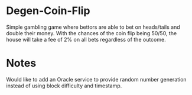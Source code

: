# Degen-Coin-Flip

Simple gambling game where bettors are able to bet on heads/tails and double their money. With the chances of the coin flip being 50/50, the house will take a fee of 2% on all bets regardless of the outcome.

# Notes

Would like to add an Oracle service to provide random number generation instead of using block difficulty and timestamp.
